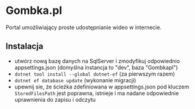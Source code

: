 # Gombka.pl
Portal umożliwiający proste udostępnianie wideo w internecie.

## Instalacja
- utwórz nową bazę danych na SqlServer i zmodyfikuj odpowiednio appsettings.json (domyślna instancja to "dev", baza "Gombkapl")
- `dotnet tool install --global dotnet-ef` (za pierwszym razem)
- `dotnet ef database update` (wykonanie migracji)
- upewnij sie, że ścieżka zdefiniowana w appsettings.json pod kluczem `StoredFilesPath` jest poprawna, istnieje i ma nadane odpowiednie uprawnienia do zapisu i odczytu